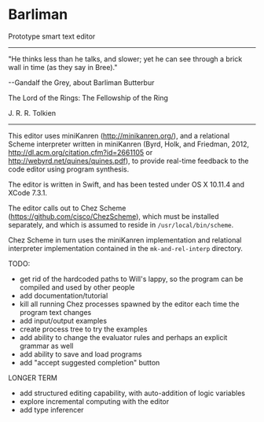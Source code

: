 # Barliman

Prototype smart text editor

---

"He thinks less than he talks, and slower; yet he can see through a brick wall in time (as they say in Bree)."

--Gandalf the Grey, about Barliman Butterbur

The Lord of the Rings: The Fellowship of the Ring

J. R. R. Tolkien

---

This editor uses miniKanren (http://minikanren.org/), and a relational Scheme interpreter written in miniKanren (Byrd, Holk, and Friedman, 2012, http://dl.acm.org/citation.cfm?id=2661105 or http://webyrd.net/quines/quines.pdf), to provide real-time feedback to the code editor using program synthesis.

The editor is written in Swift, and has been tested under OS X 10.11.4 and XCode 7.3.1.

The editor calls out to Chez Scheme (https://github.com/cisco/ChezScheme), which must be installed separately, and which is assumed to reside in `/usr/local/bin/scheme`.

Chez Scheme in turn uses the miniKanren implementation and relational interpreter implementation contained in the `mk-and-rel-interp` directory.



TODO:

* get rid of the hardcoded paths to Will's lappy, so the program can be compiled and used by other people
* add documentation/tutorial
* kill all running Chez processes spawned by the editor each time the program text changes
* add input/output examples
* create process tree to try the examples
* add ability to change the evaluator rules and perhaps an explicit grammar as well
* add ability to save and load programs
* add "accept suggested completion" button


LONGER TERM

* add structured editing capability, with auto-addition of logic variables
* explore incremental computing with the editor
* add type inferencer
